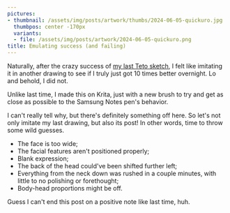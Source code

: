 ```yaml
---
pictures:
- thumbnail: /assets/img/posts/artwork/thumbs/2024-06-05-quickuro.jpg
  thumbpos: center -170px
  variants:
  - file: /assets/img/posts/artwork/2024-06-05-quickuro.png
title: Emulating success (and failing)
---
```

Naturally, after the crazy success of [my last Teto sketch](/artwork/2024-06-04-epicteto), I felt like imitating it in another drawing to see if I truly just got 10 times better overnight.
Lo and behold, I did not.

Unlike last time, I made this on Krita, just with a new brush to try and get as close as possible to the Samsung Notes pen's behavior.

I can't really tell why, but there's definitely something off here.
So let's not only imitate my last drawing, but also its post! In other words, time to throw some wild guesses.

* The face is too wide;
* The facial features aren't positioned properly;
* Blank expression;
* The back of the head could've been shifted further left;
* Everything from the neck down was rushed in a couple minutes, with little to no polishing or forethought;
* Body-head proportions might be off.

Guess I can't end this post on a positive note like last time, huh.
